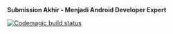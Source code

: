 <b>Submission Akhir - Menjadi Android Developer Expert</b>

[![Codemagic build status](https://api.codemagic.io/apps/63f1965afad173e805458d91/release-workflow>/status_badge.svg)](https://codemagic.io/apps/63f1965afad173e805458d91/release-workflow/latest_build)
